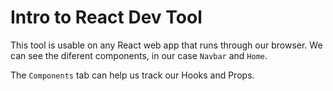 # Intro to React Dev Tool

This tool is usable on any React web app that runs through our browser.
We can see the diferent components, in our case `Navbar` and `Home`.

The `Components` tab can help us track our Hooks and Props.